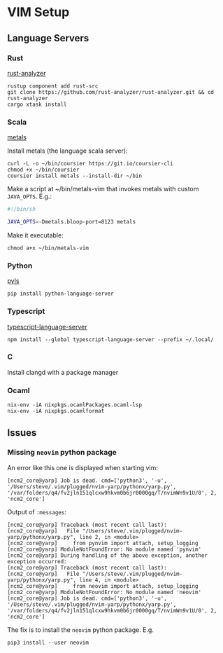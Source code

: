 # VIM Setup

## Language Servers

### Rust

[rust-analyzer](https://rust-analyzer.github.io/manual.html#installation)

```
rustup component add rust-src
git clone https://github.com/rust-analyzer/rust-analyzer.git && cd rust-analyzer
cargo xtask install
```

### Scala

[metals](https://scalameta.org/metals/docs/editors/vim.html)

Install metals (the language scala server):
```
curl -L -o ~/bin/coursier https://git.io/coursier-cli
chmod +x ~/bin/coursier
coursier install metals --install-dir ~/bin
```

Make a script at ~/bin/metals-vim that invokes metals with custom `JAVA_OPTS`. E.g.:
```bash
#!/bin/sh

JAVA_OPTS=-Dmetals.bloop-port=8123 metals
```
Make it executable:
```
chmod a+x ~/bin/metals-vim
```

### Python

[pyls](https://github.com/palantir/python-language-server)

```
pip install python-language-server
```

### Typescript

[typescript-language-server](https://github.com/theia-ide/typescript-language-server)

```
npm install --global typescript-language-server --prefix ~/.local/
```

### C

Install clangd with a package manager

### Ocaml

```
nix-env -iA nixpkgs.ocamlPackages.ocaml-lsp
nix-env -iA nixpkgs.ocamlformat
```

## Issues

### Missing `neovim` python package

An error like this one is displayed when starting vim:
```
[ncm2_core@yarp] Job is dead. cmd=['python3', '-u', '/Users/steve/.vim/plugged/nvim-yarp/pythonx/yarp.py', '/var/folders/q4/fv2jln151qlcxw9hkvm0b6jr0000gq/T/nvimWn9v1U/0', 2, 'ncm2_core']
```

Output of `:messages`:
```
[ncm2_core@yarp] Traceback (most recent call last):
[ncm2_core@yarp]   File "/Users/steve/.vim/plugged/nvim-yarp/pythonx/yarp.py", line 2, in <module>
[ncm2_core@yarp]     from pynvim import attach, setup_logging
[ncm2_core@yarp] ModuleNotFoundError: No module named 'pynvim'
[ncm2_core@yarp] During handling of the above exception, another exception occurred:
[ncm2_core@yarp] Traceback (most recent call last):
[ncm2_core@yarp]   File "/Users/steve/.vim/plugged/nvim-yarp/pythonx/yarp.py", line 4, in <module>
[ncm2_core@yarp]     from neovim import attach, setup_logging
[ncm2_core@yarp] ModuleNotFoundError: No module named 'neovim'
[ncm2_core@yarp] Job is dead. cmd=['python3', '-u', '/Users/steve/.vim/plugged/nvim-yarp/pythonx/yarp.py', '/var/folders/q4/fv2jln151qlcxw9hkvm0b6jr0000gq/T/nvimWn9v1U/0', 2, 'ncm2_core']
```

The fix is to install the `neovim` python package. E.g.
```
pip3 install --user neovim
```
